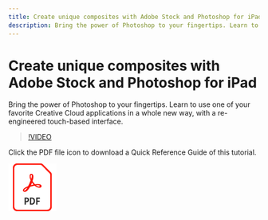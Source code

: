 ```yaml
---
title: Create unique composites with Adobe Stock and Photoshop for iPad
description: Bring the power of Photoshop to your fingertips. Learn to use one of your favorite Creative Cloud applications in a whole new way, with a re-engineered touch-based interface
---
```


# Create unique composites with Adobe Stock and Photoshop for iPad

Bring the power of Photoshop to your fingertips. Learn to use one of your favorite Creative Cloud applications in a whole new way, with a re-engineered touch-based interface.

>[!VIDEO](https://video.tv.adobe.com/v/331004?hidetitle=true)

Click the PDF file icon to download a Quick Reference Guide of this tutorial.

[![PDF File Icon](../assets/acrobat_PDF_96.png)](../quick-reference/GettoknowPhotoshopontheiPad.pdf)












